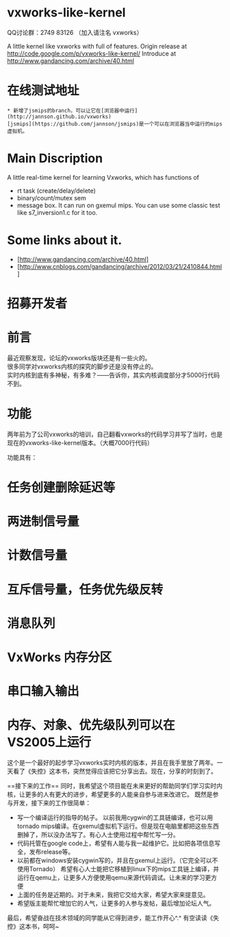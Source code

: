 vxworks-like-kernel
===================

QQ讨论群：2749 83126 （加入请注名 vxworks）

A little kernel like vxworks with full of features. Origin release at http://code.google.com/p/vxworks-like-kernel/
Introduce at http://www.gandancing.com/archive/40.html  

在线测试地址
==========
	* 新增了jsmips的branch，可以让它在[浏览器中运行](http://jannson.github.io/vxworks)
	[jsmips](https://github.com/jannson/jsmips)是一个可以在浏览器当中运行的mips虚拟机。

Main Discription
===

A little real-time kernel for learning Vxworks, which has functions of
   * rt task (create/delay/delete)
   * binary/count/mutex sem
   * message box.
It can run on gxemul mips. You can use some classic test like s7_inversion1.c for it too.

Some links about it.
====
   * [http://www.gandancing.com/archive/40.html]
   * [http://www.cnblogs.com/gandancing/archive/2012/03/21/2410844.html]

招募开发者
==

前言
====

最近观察发现，论坛的vxworks版块还是有一些火的。<br/>
很多同学对vxworks内核的探究的脚步还是没有停止的。<br/>
实时内核到底有多神秘，有多难？——告诉你，其实内核调度部分才5000行代码不到。<br/>

功能
====

两年前为了公司vxworks的培训，自己翻看vxworks的代码学习并写了当时，也是现在的vxworks-like-kernel版本。（大概7000行代码）

功能具有：
  # 任务创建删除延迟等
  # 两进制信号量
  # 计数信号量
  # 互斥信号量，任务优先级反转
  # 消息队列
  # VxWorks 内存分区
  # 串口输入输出
  # 内存、对象、优先级队列可以在VS2005上运行

这个是一个最好的起步学习vxworks实时内核的版本，并且在我手里放了两年。一天看了《失控》这本书，突然觉得应该把它分享出去。现在，分享的时刻到了。

==接下来的工作==
同时，我希望这个项目能在未来更好的帮助同学们学习实时内核，让更多的人有更大的进步，希望更多的人能亲自参与进来改进它。
既然是参与开发，接下来的工作很简单：
  * 写一个编译运行的指导的帖子。
    以前我用cygwin的工具链编译，也可以用tornado mips编译。在gxemul虚拟机下运行。但是现在电脑里都把这些东西删掉了，所以没办法写了。有心人士使用过程中帮忙写一分。
  * 代码托管在google code上，希望有人能与我一起维护它。比如把各项信息写全，发布release等。
  * 以前都在windows安装cygwin写的，并且在gxemul上运行。（它完全可以不使用Tornado）
    希望有心人士能把它移植到linux下的mips工具链上编译，并运行在qemu上，让更多人方便使用qemu来源代码调试。让未来的学习更方便
  * 上面的任务是近期的。对于未来，我把它交给大家，希望大家来提意见。
  * 希望版主能帮忙增加它的人气，让更多的人参与发帖，最后增加论坛人气。

最后，希望奋战在技术领域的同学能从它得到进步，能工作开心^.^ 有空读读《失控》这本书，呵呵~
